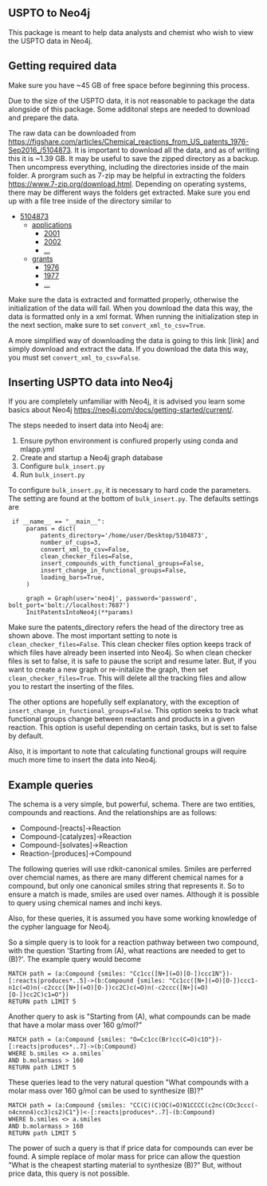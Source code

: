 ## USPTO to Neo4j

This package is meant to help data analysts and chemist who wish to view the USPTO data in Neo4j. 

## Getting required data

Make sure you have ~45 GB of free space before beginning this process. 

Due to the size of the USPTO data, it is not reasonable to package the data alongside of this package. Some additonal
steps are needed to download and prepare the data.

The raw data can be downloaded from
https://figshare.com/articles/Chemical_reactions_from_US_patents_1976-Sep2016_/5104873.
It is important to download all the data, and as of writing this it is ~1.39 GB. It may be useful to save the zipped 
directory as a backup. Then uncompress everything, including the directories inside of the main folder. A prorgram such 
as 7-zip may be helpful in extracting the folders https://www.7-zip.org/download.html. Depending on operating systems, 
there may be different ways the folders get extracted. Make sure you end up with a file tree inside
of the directory similar to

* [5104873]()
    * [applications]()
        * [2001]()
        * [2002]()
        * [...]()
    * [grants]()
        * [1976]()
        * [1977]()
        * [...]()
        
Make sure the data is extracted and formatted properly, otherwise the initialization of the data will fail. 
When you download the data this way, the data is formatted only in a xml format. When running the initialization step in 
the next section, make sure to set ```convert_xml_to_csv=True```.

A more simplified way of downloading the data is going to this link
[link]
and simply download and extract the data. If you download the data this way, you must set
```convert_xml_to_csv=False```. 

## Inserting USPTO data into Neo4j

If you are completely unfamiliar with Neo4j, it is advised you learn some basics about Neo4j 
https://neo4j.com/docs/getting-started/current/.

The steps needed to insert data into Neo4j are:

1. Ensure python environment is confiured properly using conda and mlapp.yml
2. Create and startup a Neo4j graph database
3. Configure ```bulk_insert.py```
4. Run ```bulk_insert.py``` 

To configure ```bulk_insert.py```, it is necessary to hard code the parameters. The setting are found at the bottom of
```bulk_insert.py```. The defaults settings are
```
 if __name__ == "__main__":
     params = dict(
         patents_directory='/home/user/Desktop/5104873',
         number_of_cups=3,
         convert_xml_to_csv=False,
         clean_checker_files=False,
         insert_compounds_with_functional_groups=False,
         insert_change_in_functional_groups=False,
         loading_bars=True,
     )
 
     graph = Graph(user='neo4j', password='password', bolt_port='bolt://localhost:7687')
     InitPatentsIntoNeo4j(**params)     
```

Make sure the patents_directory refers the head of the directory tree as shown above.
The most important setting to note is ```clean_checker_files=False```. This clean checker files option keeps track
of which files have already been inserted into Neo4j. So when clean checker files is set to false, it is safe to pause
the script and resume later. But, if you want to create a new graph or re-initalize the graph, then set
```clean_checker_files=True```. This will delete all the tracking files and allow you to restart the inserting of the
files.

The other options are hopefully self explanatory, with the exception of ```insert_change_in_functional_groups=False```.
This option seeks to track what functional groups change between reactants and products in a given reaction. This option
is useful depending on certain tasks, but is set to false by default. 

Also, it is important to note that calculating functional groups will require much more time to insert the data into 
Neo4j. 

## Example queries

The schema is a very simple, but powerful, schema. There are two entities, compounds and reactions. And the
relationships are as follows:
* Compound-[reacts]->Reaction
* Compound-[catalyzes]->Reaction 
* Compound-[solvates]->Reaction 
* Reaction-[produces]->Compound
                
The following queries will use rdkit-canonical smiles. Smiles are perferred over chemcial names, as there are many
different chemical names for a compound, but only one canonical smiles string that represents it. So to ensure a 
match is made, smiles are used over names. Although it is possible to query using chemical names and inchi keys.    

Also, for these queries, it is assumed you have some working knowledge of the cypher language for Neo4j.             
                
So a simple query is to look for a reaction pathway between two compound, with the question 'Starting from (A), what
reactions are needed to get to (B)?'. The example query would become

```
MATCH path = (a:Compound {smiles: "Cc1cc([N+](=O)[O-])ccc1N"})-[:reacts|produces*..5]->(b:Compound {smiles: "Cc1cc([N+](=O)[O-])ccc1-n1c(=O)n(-c2ccc([N+](=O)[O-])cc2C)c(=O)n(-c2ccc([N+](=O)[O-])cc2C)c1=O"})
RETURN path LIMIT 5
```

Another query to ask is "Starting from (A), what compounds can be made that have a molar mass over 160 g/mol?"

```
MATCH path = (a:Compound {smiles: "O=Cc1cc(Br)cc(C=O)c1O"})-[:reacts|produces*..7]->(b:Compound)
WHERE b.smiles <> a.smiles`
AND b.molarmass > 160
RETURN path LIMIT 5
```                  

These queries lead to the very natural question "What compounds with a molar mass over 160 g/mol can 
be used to synthesize (B)?"

```
MATCH path = (a:Compound {smiles: "CC(C)(C)OC(=O)N1CCCC(c2nc(COc3ccc(-n4cnnn4)cc3)cs2)C1"})<-[:reacts|produces*..7]-(b:Compound)
WHERE b.smiles <> a.smiles
AND b.molarmass > 160
RETURN path LIMIT 5      
```     

The power of such a query is that if price data for compounds can ever be found. A simple replace of molar mass for 
price can allow the question "What is the cheapest starting material to synthesize (B)?" But, without price data, this
query is not possible. 